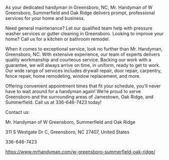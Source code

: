As your dedicated handyman in Greensboro, NC, Mr. Handyman of W Greensboro, Summerfield and Oak Ridge delivers prompt, professional services for your home and business.

Need general maintenance? Let our qualified team help with pressure washer services or gutter cleaning in Greensboro. Looking to improve your home? Call us for a kitchen or bathroom remodel. 

When it comes to exceptional service, look no further than Mr. Handyman, Greensboro, NC. With extensive experience, our team of experts delivers quality workmanship and courteous service. Backing our work with a guarantee, we will always arrive on time, in uniform, ready to get to work. Our wide range of services includes drywall repair, door repair, carpentry, fence repair, home remodeling, window replacement, and more.

Offering convenient appointment times that fit your schedule, you’ll never have to wait around for a handyman again! We’re proud to serve Greensboro and the surrounding areas of Jamestown, Oak Ridge, and Summerfield. Call us at 336-646-7423 today!


Contact us:

Mr. Handyman of W Greensboro, Summerfield and Oak Ridge

311 S Westgate Dr C, Greensboro, NC 27407, United States

336-646-7423

https://www.mrhandyman.com/w-greensboro-summerfield-oak-ridge/

